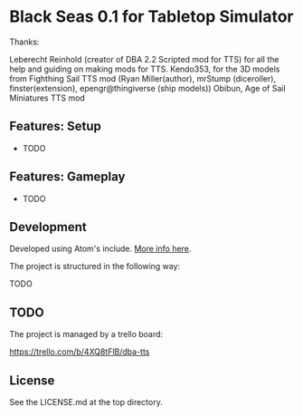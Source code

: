 Black Seas 0.1 for Tabletop Simulator
=================================================

Thanks:

Leberecht Reinhold (creator of DBA 2.2 Scripted mod for TTS) for all the help and guiding on making mods for TTS.
Kendo353, for the 3D models from Fighthing Sail TTS mod (Ryan Miller(author), mrStump (diceroller), finster(extension), epengr@thingiverse (ship models)) 
Obibun, Age of Sail Miniatures TTS mod


Features: Setup
---------------

- TODO

Features: Gameplay
------------------

- TODO

Development
-----------

Developed using Atom's include. [More info here](http://blog.onelivesleft.com/2017/08/atom-tabletop-simulator-package.html).

The project is structured in the following way:

TODO


TODO
----

The project is managed by a trello board:

https://trello.com/b/4XQ8tFlB/dba-tts

License
-------

See the LICENSE.md at the top directory.